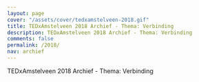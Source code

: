```yaml
---
layout: page
cover: "/assets/cover/tedxamstelveen-2018.gif"
title: TEDxAmstelveen 2018 Archief - Thema: Verbinding
description: TEDxAmstelveen 2018 Archief - Thema: Verbinding
comments: false
permalink: /2018/
nav: archief
---
```


TEDxAmstelveen 2018 Archief - Thema: Verbinding
